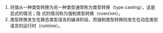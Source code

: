  1. 将值从一种类型转换为另一种类型通常称为类型转换（type casting），这是显式的情况；隐
式的情况称为强制类型转换（coercion）。
 2. 类型转换发生在静态类型语言的编译阶段，而强制类型转换则发生在动态类型语言的运行时（runtime）。
